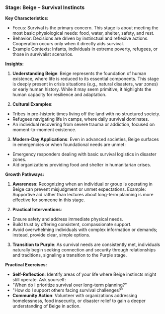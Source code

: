 ### **Stage: Beige – Survival Instincts**
**Key Characteristics:**
- Focus: Survival is the primary concern. This stage is about meeting the most basic physiological needs: food, water, shelter, safety, and rest.
- Behavior: Decisions are driven by instinctual and reflexive actions. Cooperation occurs only when it directly aids survival.
- Example Contexts: Infants, individuals in extreme poverty, refugees, or those in survivalist scenarios.

**Insights:**
1. **Understanding Beige**:
 Beige represents the foundation of human existence, where life is reduced to its essential components. This stage is deeply present in crisis situations (e.g., natural disasters, war zones) or early human history. While it may seem primitive, it highlights the human capacity for resilience and adaptation.

2. **Cultural Examples**:
 - Tribes in pre-historic times living off the land with no structured society.
 - Refugees navigating life in camps, where daily survival dominates.
 - An individual recovering from severe trauma or addiction, focused on moment-to-moment existence.

3. **Modern-Day Applications**:
 Even in advanced societies, Beige surfaces in emergencies or when foundational needs are unmet:
 - Emergency responders dealing with basic survival logistics in disaster zones.
 - Aid organizations providing food and shelter in humanitarian crises.

**Growth Pathways:**
1. **Awareness**: Recognizing when an individual or group is operating in Beige can prevent misjudgment or unmet expectations.
 Example: Supportive aid rather than lectures about long-term planning is more effective for someone in this stage.

2. **Practical Interventions**:
 - Ensure safety and address immediate physical needs.
 - Build trust by offering consistent, compassionate support.
 - Avoid overwhelming individuals with complex information or demands; instead, provide clear, simple options.

3. **Transition to Purple**:
 As survival needs are consistently met, individuals naturally begin seeking connection and security through relationships and traditions, signaling a transition to the Purple stage.

**Practical Exercises:**
- **Self-Reflection**: Identify areas of your life where Beige instincts might still operate. Ask yourself:
 - "When do I prioritize survival over long-term planning?"
 - "How do I support others facing survival challenges?"
- **Community Action**: Volunteer with organizations addressing homelessness, food insecurity, or disaster relief to gain a deeper understanding of Beige in action.

